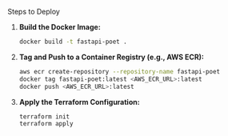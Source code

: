 Steps to Deploy
1. **Build the Docker Image:**
   ```bash
   docker build -t fastapi-poet .
   ```

2. **Tag and Push to a Container Registry (e.g., AWS ECR):**
   ```bash
   aws ecr create-repository --repository-name fastapi-poet
   docker tag fastapi-poet:latest <AWS_ECR_URL>:latest
   docker push <AWS_ECR_URL>:latest
   ```

3. **Apply the Terraform Configuration:**
   ```bash
   terraform init
   terraform apply
   ```
